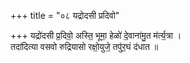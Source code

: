 +++
title = "०८ यद्रोदसी प्रदिवो"

+++
यद्रो॑दसी प्र॒दिवो॒ अस्ति॒ भूमा॒ हेळो॑ दे॒वाना॑मु॒त म॑र्त्य॒त्रा ।  
तदा॑दित्या वसवो रुद्रियासो रक्षो॒युजे॒ तपु॑र॒घं द॑धात ॥